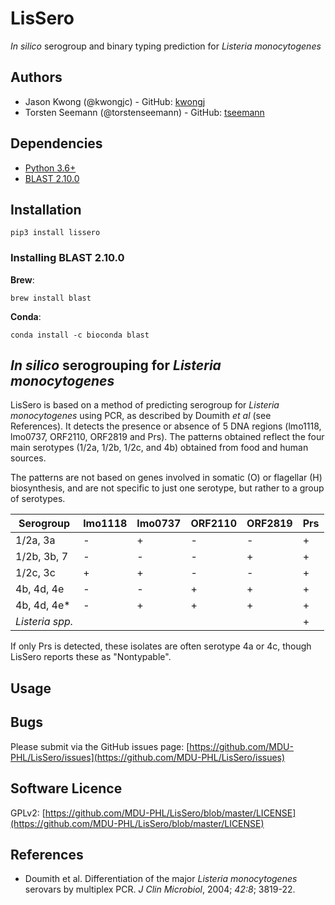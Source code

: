 # LisSero

*In silico* serogroup and binary typing prediction for *Listeria monocytogenes*

## Authors

*   Jason Kwong (@kwongjc) - GitHub: [kwongj](https://github.com/kwongj)  
*   Torsten Seemann (@torstenseemann) - GitHub: [tseemann](https://github.com/tseemann)  

## Dependencies

*   [Python 3.6+](https://www.python.org/downloads/)
*   [BLAST 2.10.0](https://blast.ncbi.nlm.nih.gov/Blast.cgi?PAGE_TYPE=BlastDocs&DOC_TYPE=Download)

## Installation

    pip3 install lissero


### Installing BLAST 2.10.0

**Brew**:

    brew install blast

**Conda**:

    conda install -c bioconda blast 

## *In silico* serogrouping for *Listeria monocytogenes*

LisSero is based on a method of predicting serogroup for
*Listeria monocytogenes* using PCR, as described by Doumith *et al*
(see References). It detects the presence or absence of 5 DNA regions
(lmo1118, lmo0737, ORF2110, ORF2819 and Prs). The patterns obtained reflect the
four main serotypes (1/2a, 1/2b, 1/2c, and 4b) obtained from food and
human sources.

The patterns are not based on genes involved in somatic (O) or flagellar (H) biosynthesis, and are not specific to just one serotype, but rather to a group of serotypes.

| Serogroup       | lmo1118  | lmo0737   | ORF2110   | ORF2819   | Prs     |
| --------------- | -------- | --------- | --------- | --------- | ------- |
| 1/2a, 3a        |     -    |     +     |     -     |     -     |   +     |
| 1/2b, 3b, 7     |     -    |     -     |     -     |     +     |   +     |
| 1/2c, 3c        |     +    |     +     |     -     |     -     |   +     |
| 4b, 4d, 4e      |     -    |     -     |     +     |     +     |   +     |
| 4b, 4d, 4e*     |     -    |     +     |     +     |     +     |   +     |
| *Listeria spp.* |          |           |           |           |   +     |

If only Prs is detected, these isolates are often serotype 4a or 4c, though
LisSero reports these as "Nontypable".

## Usage



## Bugs
Please submit via the GitHub issues page: [https://github.com/MDU-PHL/LisSero/issues](https://github.com/MDU-PHL/LisSero/issues)  

## Software Licence
GPLv2: [https://github.com/MDU-PHL/LisSero/blob/master/LICENSE](https://github.com/MDU-PHL/LisSero/blob/master/LICENSE)

## References
*   Doumith et al. Differentiation of the major *Listeria monocytogenes* serovars by multiplex PCR. *J Clin Microbiol*, 2004; *42:8*; 3819-22.


